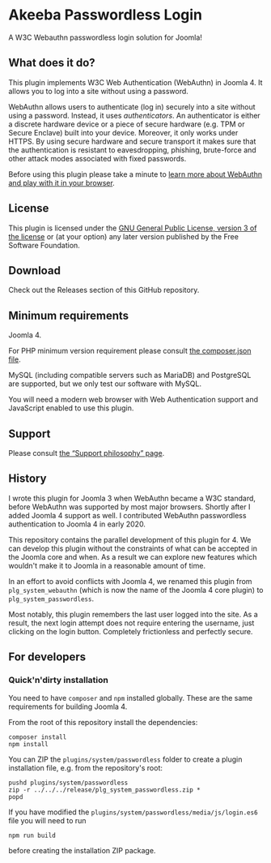 # Akeeba Passwordless Login

A W3C Webauthn passwordless login solution for Joomla!

## What does it do?

This plugin implements W3C Web Authentication (WebAuthn) in Joomla  4. It allows you to log into a site without using a password.
 
WebAuthn allows users to authenticate (log in) securely into a site without using a password. Instead, it uses _authenticators_. An authenticator is either a discrete hardware device or a piece of secure hardware (e.g. TPM or Secure Enclave) built into your device. Moreover, it only works under HTTPS. By using secure hardware and secure transport it makes sure that the authentication is resistant to eavesdropping, phishing, brute-force and other attack modes associated with fixed passwords.

Before using this plugin please take a minute to [learn more about WebAuthn and play with it in your browser](https://webauthn.io).

## License

This plugin is licensed under the [GNU General Public License, version 3 of the license](https://www.gnu.org/licenses/gpl-3.0.en.html) or (at your option) any later version published by the Free Software Foundation.

## Download

Check out the Releases section of this GitHub repository.

## Minimum requirements

Joomla 4.

For PHP minimum version requirement please consult [the composer.json file](composer.json).

MySQL (including compatible servers such as MariaDB) and PostgreSQL are supported, but we only test our software with MySQL.

You will need a modern web browser with Web Authentication support and JavaScript enabled to use this plugin.

## Support

Please consult [the “Support philosophy” page](.github/SUPPORT.md). 

## History

I wrote this plugin for Joomla 3 when WebAuthn became a W3C standard, before WebAuthn was supported by most major browsers. Shortly after I added Joomla 4 support as well. I contributed WebAuthn passwordless authentication to Joomla 4 in early 2020.

This repository contains the parallel development of this plugin for 4. We can develop this plugin without the constraints of what can be accepted in the Joomla core and when. As a result we can explore new features which wouldn't make it to Joomla in a reasonable amount of time.

In an effort to avoid conflicts with Joomla 4, we renamed this plugin from `plg_system_webauthn` (which is now the name of the Joomla 4 core plugin) to `plg_system_passwordless`.

Most notably, this plugin remembers the last user logged into the site. As a result, the next login attempt does not require entering the username, just clicking on the login button. Completely frictionless and perfectly secure.   
 
## For developers

### Quick'n'dirty installation

You need to have `composer` and `npm` installed globally. These are the same requirements for building Joomla 4.

From the root of this repository install the dependencies:
```shell script
composer install
npm install
```

You can ZIP the `plugins/system/passwordless` folder to create a plugin installation file, e.g. from the repository's root:
```shell script
pushd plugins/system/passwordless
zip -r ../../../release/plg_system_passwordless.zip *
popd
```

If you have modified the `plugins/system/passwordless/media/js/login.es6` file you will need to run
```shell script
npm run build
```
before creating the installation ZIP package.